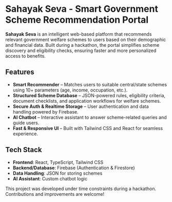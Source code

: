 # Sahayak Seva - Smart Government Scheme Recommendation Portal

**Sahayak Seva** is an intelligent web-based platform that recommends relevant government welfare schemes to users based on their demographic and financial data. Built during a hackathon, the portal simplifies scheme discovery and eligibility checks, ensuring faster and more personalized access to benefits.

## Features

- **Smart Recommender** – Matches users to suitable central/state schemes using 10+ parameters (age, income, occupation, etc.).
- **Structured Scheme Database** – JSON-powered rules, eligibility criteria, document checklists, and application workflows for welfare schemes.
- **Secure Auth & Realtime Storage** – User authentication and data handling powered by Firebase.
- **AI Chatbot** – Interactive assistant to answer scheme-related queries and guide users.
- **Fast & Responsive UI** – Built with Tailwind CSS and React for seamless experience.

## Tech Stack

- **Frontend**: React, TypeScript, Tailwind CSS  
- **Backend/Database**: Firebase (Authentication & Firestore)  
- **Data Handling**: JSON for storing schemes  
- **AI Assistant**: Custom chatbot logic
  
This project was developed under time constraints during a hackathon. Contributions and improvements are welcome!
